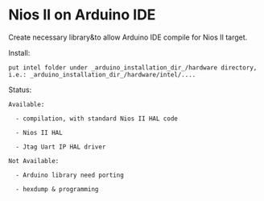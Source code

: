 # Nios II on Arduino IDE
Create necessary library&to allow Arduino IDE compile for Nios II target.

Install:

    put intel folder under _arduino_installation_dir_/hardware directory, i.e.: _arduino_installation_dir_/hardware/intel/....

Status:

    Available:
   
      - compilation, with standard Nios II HAL code
      
      - Nios II HAL
      
      - Jtag Uart IP HAL driver
      
    Not Available:
    
      - Arduino library need porting
      
      - hexdump & programming
      
